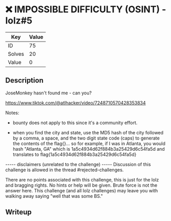 # ❌ IMPOSSIBLE DIFFICULTY (OSINT) - lolz#5

| Key | Value |
| --- | --- |
| ID | 75 |
| Solves | 20 |
| Value | 0 |

## Description

JoseMonkey hasn't found me - can you? 

https://www.tiktok.com/@atlhacker/video/7248710570428353834

Notes:

- bounty does not apply to this since it's a community effort. 

- when you find the city and state, use the MD5 hash of the city followed by a comma, a space, and the two digit state code (caps) to generate the contents of the flag{}... so for example, if I was in Atlanta, you would hash "Atlanta, GA" which is 1a5c4934d62f884b3a25429d6c54fa5d and translates to flag{1a5c4934d62f884b3a25429d6c54fa5d}

----- disclaimers (unrelated to the challenge) -----
Discussion of this challenge is allowed in the thread #rejected-challenges.

There are no points associated with this challenge, this is just for the lolz and bragging rights. No hints or help will be given. Brute force is not the answer here. This challenge (and all lolz challenges) may leave you with walking away saying "well that was some BS."

## Writeup
